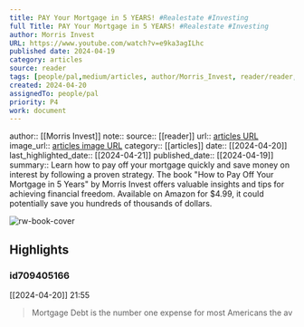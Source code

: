 ```yaml
---
title: PAY Your Mortgage in 5 YEARS! #Realestate #Investing
full Title: PAY Your Mortgage in 5 YEARS! #Realestate #Investing
author: Morris Invest
URL: https://www.youtube.com/watch?v=e9ka3agILhc
published date: 2024-04-19
category: articles
source: reader
tags: [people/pal,medium/articles, author/Morris_Invest, reader/reader, date/2024-04-21, area/reader]
created: 2024-04-20
assignedTo: people/pal
priority: P4
work: document
---
```

author:: [[Morris Invest]]
note:: 
source:: [[reader]]
url:: [articles URL](https://www.youtube.com/watch?v=e9ka3agILhc)
image_url:: [articles image URL](https://i.ytimg.com/vi/e9ka3agILhc/maxres2.jpg?sqp=-oaymwEoCIAKENAF8quKqQMcGADwAQH4AbYIgAKAD4oCDAgAEAEYciBNKD4wDw==&rs=AOn4CLBskvy4lha3vSjvvYSvQoaAFojWZQ)
category:: [[articles]]
date:: [[2024-04-20]]
last_highlighted_date:: [[2024-04-21]]
published_date:: [[2024-04-19]]
summary:: Learn how to pay off your mortgage quickly and save money on interest by following a proven strategy. The book "How to Pay Off Your Mortgage in 5 Years" by Morris Invest offers valuable insights and tips for achieving financial freedom. Available on Amazon for $4.99, it could potentially save you hundreds of thousands of dollars.


![rw-book-cover](https://i.ytimg.com/vi/e9ka3agILhc/maxres2.jpg?sqp=-oaymwEoCIAKENAF8quKqQMcGADwAQH4AbYIgAKAD4oCDAgAEAEYciBNKD4wDw==&rs=AOn4CLBskvy4lha3vSjvvYSvQoaAFojWZQ)

## Highlights
### id709405166
[[2024-04-20]] 21:55
> Mortgage Debt is the number one expense for most Americans the av


